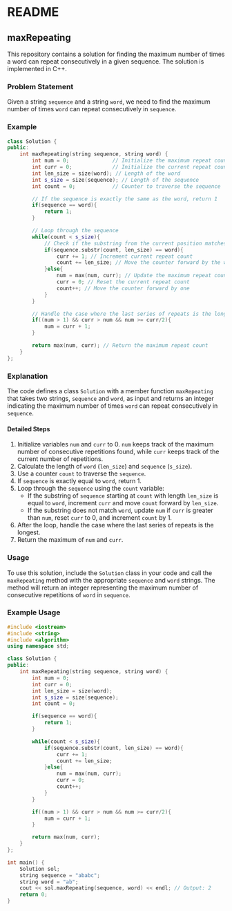 # README

## maxRepeating

This repository contains a solution for finding the maximum number of times a word can repeat consecutively in a given sequence. The solution is implemented in C++.

### Problem Statement

Given a string `sequence` and a string `word`, we need to find the maximum number of times `word` can repeat consecutively in `sequence`.

### Example

```cpp
class Solution {
public:
    int maxRepeating(string sequence, string word) {
        int num = 0;              // Initialize the maximum repeat count
        int curr = 0;             // Initialize the current repeat count
        int len_size = size(word); // Length of the word
        int s_size = size(sequence); // Length of the sequence
        int count = 0;            // Counter to traverse the sequence

        // If the sequence is exactly the same as the word, return 1
        if(sequence == word){
            return 1;
        }

        // Loop through the sequence
        while(count < s_size){
            // Check if the substring from the current position matches the word
            if(sequence.substr(count, len_size) == word){
                curr += 1; // Increment current repeat count
                count += len_size; // Move the counter forward by the word length
            }else{
                num = max(num, curr); // Update the maximum repeat count if necessary
                curr = 0; // Reset the current repeat count
                count++; // Move the counter forward by one
            }
        }

        // Handle the case where the last series of repeats is the longest
        if((num > 1) && curr > num && num >= curr/2){
            num = curr + 1;
        }

        return max(num, curr); // Return the maximum repeat count
    }
};
```

### Explanation

The code defines a class `Solution` with a member function `maxRepeating` that takes two strings, `sequence` and `word`, as input and returns an integer indicating the maximum number of times `word` can repeat consecutively in `sequence`.

#### Detailed Steps

1. Initialize variables `num` and `curr` to 0. `num` keeps track of the maximum number of consecutive repetitions found, while `curr` keeps track of the current number of repetitions.
2. Calculate the length of `word` (`len_size`) and `sequence` (`s_size`).
3. Use a counter `count` to traverse the `sequence`.
4. If `sequence` is exactly equal to `word`, return 1.
5. Loop through the `sequence` using the `count` variable:
    - If the substring of `sequence` starting at `count` with length `len_size` is equal to `word`, increment `curr` and move `count` forward by `len_size`.
    - If the substring does not match `word`, update `num` if `curr` is greater than `num`, reset `curr` to 0, and increment `count` by 1.
6. After the loop, handle the case where the last series of repeats is the longest.
7. Return the maximum of `num` and `curr`.

### Usage

To use this solution, include the `Solution` class in your code and call the `maxRepeating` method with the appropriate `sequence` and `word` strings. The method will return an integer representing the maximum number of consecutive repetitions of `word` in `sequence`.

### Example Usage

```cpp
#include <iostream>
#include <string>
#include <algorithm>
using namespace std;

class Solution {
public:
    int maxRepeating(string sequence, string word) {
        int num = 0;
        int curr = 0;
        int len_size = size(word);
        int s_size = size(sequence);
        int count = 0;

        if(sequence == word){
            return 1;
        }

        while(count < s_size){
            if(sequence.substr(count, len_size) == word){
                curr += 1;
                count += len_size;
            }else{
                num = max(num, curr);
                curr = 0;
                count++;
            }
        }

        if((num > 1) && curr > num && num >= curr/2){
            num = curr + 1;
        }

        return max(num, curr);
    }
};

int main() {
    Solution sol;
    string sequence = "ababc";
    string word = "ab";
    cout << sol.maxRepeating(sequence, word) << endl; // Output: 2
    return 0;
}
```

